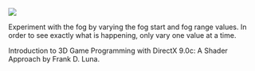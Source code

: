 [![](http://img.youtube.com/vi/-F3oIC0ePVM/0.jpg)](http://www.youtube.com/watch?v=-F3oIC0ePVM "Chapter 18 - Exercise 2 - Fog Demo")

Experiment with the fog by varying the fog start and fog range values. In order to see exactly what is happening, only vary one value at a time.

Introduction to 3D Game Programming with DirectX 9.0c: A Shader Approach by Frank D. Luna.
